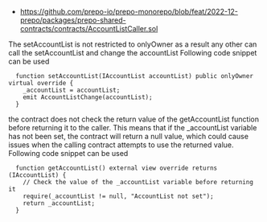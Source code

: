 - https://github.com/prepo-io/prepo-monorepo/blob/feat/2022-12-prepo/packages/prepo-shared-contracts/contracts/AccountListCaller.sol

The setAccountList is not restricted to onlyOwner as a result any other can call the setAccountList and change the accountList
Following code snippet can be used
```
  function setAccountList(IAccountList accountList) public onlyOwner virtual override {
    _accountList = accountList;
    emit AccountListChange(accountList);
  }
```

the contract does not check the return value of the getAccountList function before returning it to the caller. This means that if the _accountList variable has not been set, the contract will return a null value, which could cause issues when the calling contract attempts to use the returned value.
Following code snippet can be used
```
  function getAccountList() external view override returns (IAccountList) {
    // Check the value of the _accountList variable before returning it
    require(_accountList != null, "AccountList not set");
    return _accountList;
  }
```

